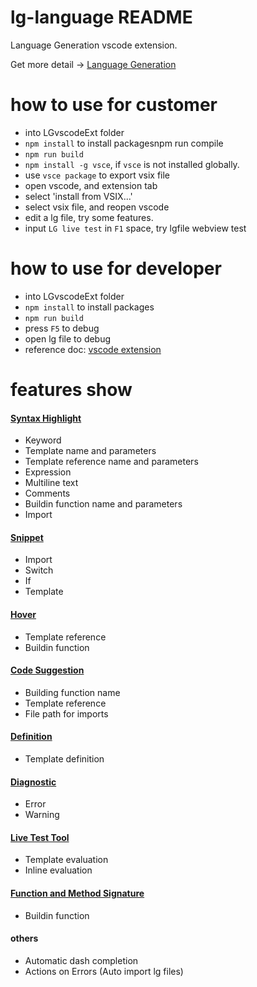 # lg-language README

Language Generation vscode extension. 

Get more detail -> [Language Generation](https://github.com/microsoft/BotBuilder-Samples/tree/master/experimental/language-generation)

# how to use for customer
- into LGvscodeExt folder
- `npm install` to install packagesnpm run compile
- `npm run build`
- `npm install -g vsce`, if `vsce` is not installed globally.
- use `vsce package` to export vsix file
- open vscode, and extension tab
- select 'install from VSIX...'
- select vsix file, and reopen vscode
- edit a lg file, try some features.
- input `LG live test` in `F1` space, try lgfile webview test

# how to use for developer
- into LGvscodeExt folder
- `npm install` to install packages
- `npm run build`
- press `F5` to debug
- open lg file to debug
- reference doc: [vscode extension](https://code.visualstudio.com/api/language-extensions/overview)

# features show
#### [Syntax Highlight](https://code.visualstudio.com/api/language-extensions/syntax-highlight-guide)
- Keyword
- Template name and parameters
- Template reference name and parameters
- Expression
- Multiline text
- Comments
- Buildin function name and parameters
- Import

#### [Snippet](https://code.visualstudio.com/api/language-extensions/snippet-guide)
- Import
- Switch
- If
- Template

#### [Hover](https://code.visualstudio.com/api/language-extensions/programmatic-language-features#show-hovers)
- Template reference
- Buildin function

#### [Code Suggestion](https://code.visualstudio.com/api/language-extensions/programmatic-language-features#show-code-completion-proposals)
- Building function name
- Template reference
- File path for imports

#### [Definition](https://code.visualstudio.com/api/language-extensions/programmatic-language-features#show-definitions-of-a-symbol)
- Template definition

#### [Diagnostic](https://code.visualstudio.com/api/language-extensions/programmatic-language-features#provide-diagnostics)
- Error
- Warning

#### [Live Test Tool](https://code.visualstudio.com/api/extension-guides/webview)
- Template evaluation
- Inline evaluation

#### [Function and Method Signature](https://code.visualstudio.com/api/language-extensions/programmatic-language-features#help-with-function-and-method-signatures)
- Buildin function

#### others
- Automatic dash completion
- Actions on Errors (Auto import lg files)
